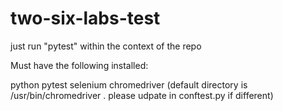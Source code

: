 # two-six-labs-test

just run "pytest" within the context of the repo

Must have the following installed:

python
pytest
selenium
chromedriver (default directory is /usr/bin/chromedriver . please udpate in conftest.py if different)